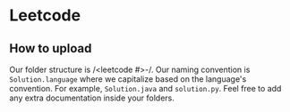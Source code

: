 # Leetcode

## How to upload
Our folder structure is <general topic>/<leetcode #>-<leetcode name>/.
Our naming convention is `Solution.language` where we capitalize based on the language's convention. For example, `Solution.java` and `solution.py`.
Feel free to add any extra documentation inside your folders.